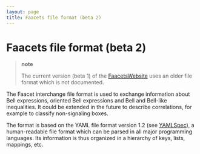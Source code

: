 ```yaml
---
layout: page
title: Faacets file format (beta 2)
---
```


Faacets file format (beta 2)
============================

> **note**
>
> The current version (beta 1) of the
> [FaacetsWebsite](http://www.faacets.com) uses an older file format
> which is not documented.

The Faacet interchange file format is used to exchange information about
Bell expressions, oriented Bell expressions and Bell and Bell-like
inequalities. It could be extended in the future to describe
correlations, for example to classify non-signaling boxes.

The format is based on the YAML file format version 1.2 (see
[YAMLSpec](http://www.yaml.org/spec/1.2/spec.html)), a human-readable
file format which can be parsed in all major programming languages. Its
information is thus organized in a hierarchy of keys, lists, mappings,
etc.
